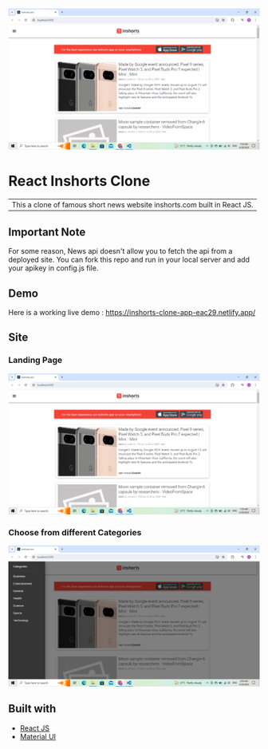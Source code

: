 # ![React Inshorts Clone](https://github.com/ajmalbly27/react-news-app-inshorts-clone/blob/main/public/1.png)

# React Inshorts Clone

<table>
<tr>
<td>
  This a clone of famous short news website inshorts.com built in React JS.
</td>
</tr>
</table>

## Important Note

For some reason, News api doesn't allow you to fetch the api from a deployed site. You can fork this repo and run in your local server and add your apikey in config.js file.

## Demo

Here is a working live demo : https://inshorts-clone-app-eac29.netlify.app/

## Site

### Landing Page

![](https://github.com/ajmalbly27/react-news-app-inshorts-clone/blob/main/public/1.png)

### Choose from different Categories

![](https://github.com/ajmalbly27/react-news-app-inshorts-clone/blob/main/public/2.png)

## Built with

- [React JS](https://reactjs.org/)
- [Material UI](https://material-ui.com/)
